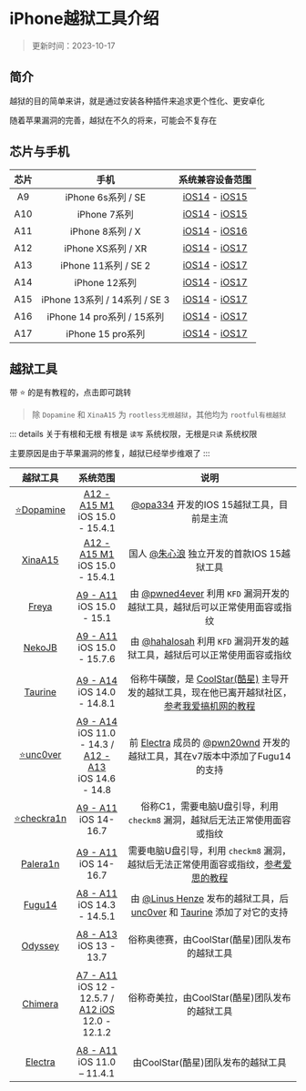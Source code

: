 #  iPhone越狱工具介绍


> 更新时间：2023-10-17


## 简介

越狱的目的简单来讲，就是通过安装各种插件来追求更个性化、更安卓化

随着苹果漏洞的完善，越狱在不久的将来，可能会不复存在


## 芯片与手机

| 芯片| 手机 | 系统兼容设备范围 |
| :-: | :-: | :-: |
| A9 | iPhone 6s系列 / SE | [iOS14](https://support.apple.com/zh-cn/guide/iphone/iphe3fa5df43/14.0/ios/14.0) - [iOS15](https://support.apple.com/zh-cn/guide/iphone/iphe3fa5df43/15.0/ios/15.0) |
| A10 | iPhone 7系列 | [iOS14](https://support.apple.com/zh-cn/guide/iphone/iphe3fa5df43/14.0/ios/14.0) - [iOS15](https://support.apple.com/zh-cn/guide/iphone/iphe3fa5df43/15.0/ios/15.0) |
| A11 | iPhone 8系列 / X | [iOS14](https://support.apple.com/zh-cn/guide/iphone/iphe3fa5df43/14.0/ios/14.0) - [iOS16](https://support.apple.com/zh-cn/guide/iphone/iphe3fa5df43/16.0/ios/16.0) |
| A12 | iPhone XS系列 / XR | [iOS14](https://support.apple.com/zh-cn/guide/iphone/iphe3fa5df43/14.0/ios/14.0) - [iOS17](https://support.apple.com/zh-cn/guide/iphone/iphe3fa5df43/ios) |
| A13 | iPhone 11系列 / SE 2 | [iOS14](https://support.apple.com/zh-cn/guide/iphone/iphe3fa5df43/14.0/ios/14.0) - [iOS17](https://support.apple.com/zh-cn/guide/iphone/iphe3fa5df43/ios) |
| A14 | iPhone 12系列 | [iOS14](https://support.apple.com/zh-cn/guide/iphone/iphe3fa5df43/14.0/ios/14.0) - [iOS17](https://support.apple.com/zh-cn/guide/iphone/iphe3fa5df43/ios) |
| A15 | iPhone 13系列 / 14系列 / SE 3 | [iOS14](https://support.apple.com/zh-cn/guide/iphone/iphe3fa5df43/14.0/ios/14.0) - [iOS17](https://support.apple.com/zh-cn/guide/iphone/iphe3fa5df43/ios) |
| A16 | iPhone 14 pro系列 / 15系列 | [iOS14](https://support.apple.com/zh-cn/guide/iphone/iphe3fa5df43/14.0/ios/14.0) - [iOS17](https://support.apple.com/zh-cn/guide/iphone/iphe3fa5df43/ios) |
| A17 | iPhone 15 pro系列 | [iOS14](https://support.apple.com/zh-cn/guide/iphone/iphe3fa5df43/14.0/ios/14.0) - [iOS17](https://support.apple.com/zh-cn/guide/iphone/iphe3fa5df43/ios) |



## 越狱工具

带 ⭐ 的是有教程的，点击即可跳转

> 除 `Dopamine` 和 `XinaA15` 为 `rootless无根越狱`，其他均为 `rootful有根越狱`

::: details 关于有根和无根
有根是 `读写` 系统权限，无根是`只读` 系统权限

主要原因是由于苹果漏洞的修复，越狱已经举步维艰了
:::

| 越狱工具| 系统范围 | 说明 |
| :-: | :-: | :-: |
| [⭐Dopamine](./Dopamine.md) | [A12 - A15 M1](#芯片与手机)<br>iOS 15.0 - 15.4.1 | [@opa334](https://twitter.com/opa334dev) 开发的IOS 15越狱工具，目前是主流 |
| [XinaA15](https://apt.xina.vip/) | [A12 - A15 M1](#芯片与手机)<br>iOS 15.0 - 15.4.1 | 国人 [@朱心浪](https://twitter.com/xina520) 独立开发的首款IOS 15越狱工具 |
| [Freya](https://github.com/pwned4ever/Freya15/releases) | [A9 - A11](#芯片与手机)<br>iOS 15.0 - 15.1 | 由 [@pwned4ever](https://twitter.com/shogunpwnd) 利用 `KFD` 漏洞开发的越狱工具，越狱后可以正常使用面容或指纹 |
| [NekoJB](https://nekojb.hhls.xyz/) | [A9 - A11](#芯片与手机)<br>iOS 15.0 - 15.7.6 | 由 [@hahalosah](https://x.com/hahalosah/) 利用 `KFD` 漏洞开发的越狱工具，越狱后可以正常使用面容或指纹 |
| |
| [Taurine](https://taurine.app/) | [A9 - A14](#芯片与手机)<br>iOS 14.0 - 14.8.1 | 俗称牛磺酸，是 [CoolStar(酷星)](https://twitter.com/CStar_OW) 主导开发的越狱工具，现在他已离开越狱社区，[参考我爱搞机网的教程](http://www.52ggi.cn/yynews/256.html) |
| [⭐unc0ver](./unc0ver.md) | [A9 - A14](#芯片与手机)<br>iOS 11.0 - 14.3 /<br>[A12 - A13](#芯片与手机)<br>iOS 14.6 - 14.8 | 前 [Electra](https://coolstar.org/electra/) 成员的 [@pwn20wnd](https://twitter.com/Pwn20wnd) 开发的越狱工具，其在v7版本中添加了Fugu14的支持 |
| [⭐checkra1n](./checkra1n.md) | [A9 - A11](#芯片与手机)<br>iOS 14-16.7 | 俗称C1，需要电脑U盘引导，利用 `checkm8` 漏洞，越狱后无法正常使用面容或指纹 |
| [Palera1n](https://palera.in/) | [A9 - A11](#芯片与手机)<br>iOS 14-16.7 | 需要电脑U盘引导，利用 `checkm8` 漏洞，越狱后无法正常使用面容或指纹，[参考爱思的教程](https://www.i4.cn/news_detail_52687.html) |
| [Fugu14](https://github.com/LinusHenze/Fugu14) | [A8 - A11](#芯片与手机)<br>iOS 14.3 - 14.5.1 | 由 [@Linus Henze](https://twitter.com/LinusHenze) 发布的越狱工具，后 [unc0ver](https://unc0ver.dev/) 和 [Taurine](https://taurine.app/) 添加了对它的支持|
| |
| [Odyssey](https://theodyssey.dev/) | [A8 - A13](#芯片与手机)<br>iOS 13 - 13.7 | 俗称奥德赛，由CoolStar(酷星)团队发布的越狱工具 |
| |
| [Chimera](https://chimera.coolstar.org/) | [A7 - A11](#芯片与手机)<br>iOS 12 - 12.5.7 /<br>[A12 iOS](#芯片与手机)<br>12.0 - 12.1.2 | 俗称奇美拉，由CoolStar(酷星)团队发布的越狱工具 |
| |
| [Electra](https://coolstar.org/electra/) | [A8 - A11](#芯片与手机)<br>iOS 11.0 – 11.4.1 | 由CoolStar(酷星)团队发布的越狱工具 |


